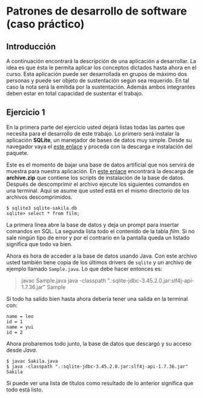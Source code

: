 # Patrones de desarrollo de software (caso práctico)

## Introducción

A continuación encontrará la descripción de una aplicación a desarrollar. La
idea es que ésta le permita aplicar los conceptos dictados hasta ahora en el
curso. Esta aplicación puede ser desarrollada en grupos de máximo dos personas y
puede ser objeto de sustentación según sea requerido. En tal caso la nota será
la emitida por la sustentación. Además ambos integrantes deben estar en total
capacidad de sustentar el trabajo.


## Ejercicio 1

En la primera parte del ejercicio usted dejará listas todas las partes que
necesita para el desarrollo de este trabajo. Lo primero será instalar la
aplicación __SQLite__, un manejador de bases de datos muy simple. Desde su
navegador vaya el [este enlace](https://www.sqlite.org/) y proceda con la
descarga e instalación del paquete.

Este es el momento de bajar una base de datos artificial que nos servirá de
muestra para nuestra aplicación. En [este enlace](https://www.kaggle.com/datasets/atanaskanev/sqlite-sakila-sample-database)
encontrará la descarga de __archive.zip__ que contiene los scripts de
instalación de la base de datos. Después de descomprimir el archivo ejecute los
siguientes comandos en una terminal. Aquí se asume que usted está en el mismo directorio de los archivos descomprimidos.

```shell
$ sqlite3 sqlite-sakila.db
sqlite> select * from film;
```

La primera línea abre la base de datos y deja un prompt para insertar comandos
en SQL. La segunda lista todo el contenido de la tabla _film_. Si no sale ningún
tipo de error y por el contrario en la pantalla queda un listado significa que
todo va bien.

Ahora es hora de acceder a la base de datos usando Java. Con este archivo usted también tiene copia de los últimos drivers de `sqlite` y un archivo de ejemplo llamado `Sample.java`. Lo que debe hacer entonces es:

> javac Sample.java
> java -classpath ".:sqlite-jdbc-3.45.2.0.jar:slf4j-api-1.7.36.jar" Sample

Si todo ha salido bien hasta ahora debería tener una salida en la terminal con:

```shell
name = leo
id = 1
name = yui
id = 2
```

Ahora probaremos todo junto, la base de datos que descargó y su acceso desde
_Java_.

```shell
$ javac Sakila.java
$ java -classpath ".:sqlite-jdbc-3.45.2.0.jar:slf4j-api-1.7.36.jar" Sakila
```

Si puede ver una lista de títulos como resultado de lo anterior significa que todo está listo.